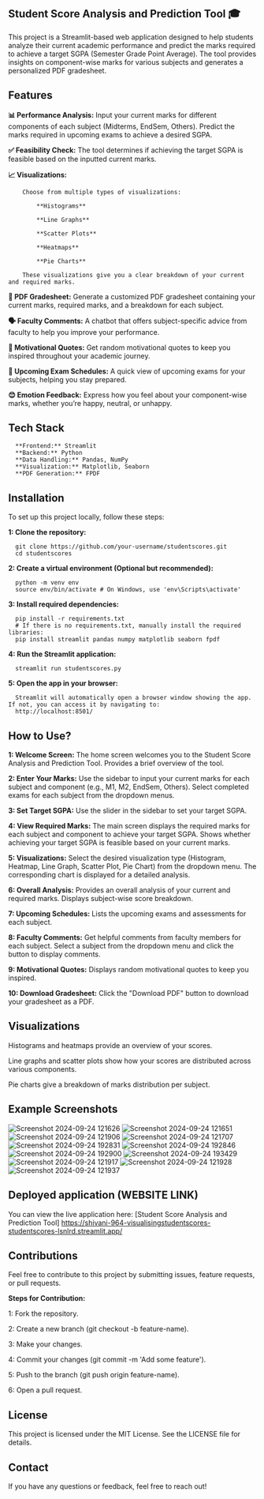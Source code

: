 ## Student Score Analysis and Prediction Tool 🎓

This project is a Streamlit-based web application designed to help students analyze their current academic performance and predict the marks required to achieve a target SGPA (Semester Grade Point Average). The tool provides insights on component-wise marks for various subjects and generates a personalized PDF gradesheet.

## Features

**📊 Performance Analysis:**
        Input your current marks for different components of each subject (Midterms, EndSem, Others).
        Predict the marks required in upcoming exams to achieve a desired SGPA.
        
**✅ Feasibility Check:**
        The tool determines if achieving the target SGPA is feasible based on the inputted current marks.
        
**📈 Visualizations:**

        Choose from multiple types of visualizations:

            **Histograms**
            
            **Line Graphs**
            
            **Scatter Plots**
            
            **Heatmaps**
            
            **Pie Charts**
            
        These visualizations give you a clear breakdown of your current and required marks.

**📝 PDF Gradesheet:**
        Generate a customized PDF gradesheet containing your current marks, required marks, and a breakdown for each subject.
        
**🗣 Faculty Comments:**
        A chatbot that offers subject-specific advice from faculty to help you improve your performance.

**💪 Motivational Quotes:**
       Get random motivational quotes to keep you inspired throughout your academic journey.

**📅 Upcoming Exam Schedules:**
       A quick view of upcoming exams for your subjects, helping you stay prepared.

**😊 Emotion Feedback:**
       Express how you feel about your component-wise marks, whether you’re happy, neutral, or unhappy.

## Tech Stack
      **Frontend:** Streamlit
      **Backend:** Python
      **Data Handling:** Pandas, NumPy
      **Visualization:** Matplotlib, Seaborn
      **PDF Generation:** FPDF

## Installation

To set up this project locally, follow these steps:

**1: Clone the repository:** 

      git clone https://github.com/your-username/studentscores.git
      cd studentscores
      
 **2: Create a virtual environment (Optional but recommended):**
 
      python -m venv env
      source env/bin/activate # On Windows, use 'env\Scripts\activate'
      
**3: Install required dependencies:**

      pip install -r requirements.txt
      # If there is no requirements.txt, manually install the required libraries: 
      pip install streamlit pandas numpy matplotlib seaborn fpdf
      
**4: Run the Streamlit application:**

      streamlit run studentscores.py
      
**5: Open the app in your browser:** 

      Streamlit will automatically open a browser window showing the app. If not, you can access it by navigating to:
      http://localhost:8501/
      
## How to Use?

**1: Welcome Screen:** The home screen welcomes you to the Student Score Analysis and Prediction Tool. Provides a brief overview of the tool.

**2: Enter Your Marks:** Use the sidebar to input your current marks for each subject and component (e.g., M1, M2, EndSem, Others). Select completed exams for each subject from the dropdown menus.

**3: Set Target SGPA:** Use the slider in the sidebar to set your target SGPA.

**4: View Required Marks:** The main screen displays the required marks for each subject and component to achieve your target SGPA. Shows whether achieving your target SGPA is feasible based on your current marks.

**5: Visualizations:** Select the desired visualization type (Histogram, Heatmap, Line Graph, Scatter Plot, Pie Chart) from the dropdown menu. The corresponding chart is displayed for a detailed analysis.

**6: Overall Analysis:** Provides an overall analysis of your current and required marks. Displays subject-wise score breakdown.

**7: Upcoming Schedules:** Lists the upcoming exams and assessments for each subject.

**8: Faculty Comments:** Get helpful comments from faculty members for each subject. Select a subject from the dropdown menu and click the button to display comments.

**9: Motivational Quotes:** Displays random motivational quotes to keep you inspired.

**10: Download Gradesheet:** Click the "Download PDF" button to download your gradesheet as a PDF.

## Visualizations

Histograms and heatmaps provide an overview of your scores.

Line graphs and scatter plots show how your scores are distributed across various components.

Pie charts give a breakdown of marks distribution per subject.

## Example Screenshots
![Screenshot 2024-09-24 121626](https://github.com/user-attachments/assets/60d175df-efda-4939-982f-a527ed8922cf)
![Screenshot 2024-09-24 121651](https://github.com/user-attachments/assets/4e20d34b-e7a7-46c8-a4eb-56fa057a8594)
![Screenshot 2024-09-24 121906](https://github.com/user-attachments/assets/e5f94258-68ec-43ee-b235-ea1733ec98c0)
![Screenshot 2024-09-24 121707](https://github.com/user-attachments/assets/9d4b0b4e-da99-43dd-8d66-543dcd96fcae)
![Screenshot 2024-09-24 192831](https://github.com/user-attachments/assets/2c303edb-6b32-4dff-821f-988f6821a0b9)
![Screenshot 2024-09-24 192846](https://github.com/user-attachments/assets/98a9397e-b020-4bb3-ba67-8b2e8274ba7d)
![Screenshot 2024-09-24 192900](https://github.com/user-attachments/assets/66ac6ba1-bdaf-430c-b40e-4583af096d99)
![Screenshot 2024-09-24 193429](https://github.com/user-attachments/assets/360d503a-ca53-4491-8765-c9fde82b8ca3)
![Screenshot 2024-09-24 121917](https://github.com/user-attachments/assets/8f248004-45f5-4341-857e-843c1277a379)
![Screenshot 2024-09-24 121928](https://github.com/user-attachments/assets/28712b66-7bfa-4dde-a2a7-845773a8621e)
![Screenshot 2024-09-24 121937](https://github.com/user-attachments/assets/e7b3202c-ccee-4c5d-8c80-6fb8f0ba3b65)

## Deployed application (WEBSITE LINK)

You can view the live application here: [Student Score Analysis and Prediction Tool] https://shivani-964-visualisingstudentscores-studentscores-lsnlrd.streamlit.app/

## Contributions

Feel free to contribute to this project by submitting issues, feature requests, or pull requests.

**Steps for Contribution:**

1: Fork the repository.

2: Create a new branch (git checkout -b feature-name).

3: Make your changes.

4: Commit your changes (git commit -m 'Add some feature').

5: Push to the branch (git push origin feature-name).

6: Open a pull request.

## License

This project is licensed under the MIT License. See the LICENSE file for details.

## Contact
If you have any questions or feedback, feel free to reach out!
